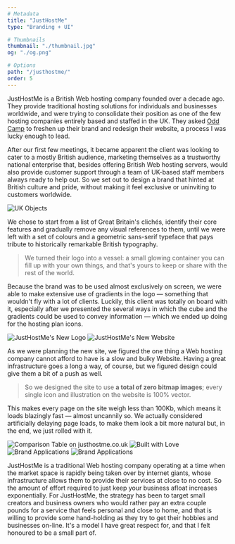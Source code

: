 ```yaml
---
# Metadata
title: "JustHostMe"
type: "Branding + UI"

# Thumbnails
thumbnail: "./thumbnail.jpg"
og: "./og.png"

# Options
path: "/justhostme/"
order: 5
---
```


<article role="article">

JustHostMe is a British Web hosting company founded over a decade ago. They provide traditional hosting solutions for individuals and businesses worldwide, and were trying to consolidate their position as one of the few hosting companies entirely based and staffed in the UK. They asked [Odd Camp](https://www.odd.camp/) to freshen up their brand and redesign their website, a process I was lucky enough to lead.

After our first few meetings, it became apparent the client was looking to cater to a mostly British audience, marketing themselves as a trustworthy national enterprise that, besides offering British Web hosting servers, would also provide customer support through a team of UK-based staff members always ready to help out. So we set out to design a brand that hinted at British culture and pride, without making it feel exclusive or uninviting to customers worldwide.

</article>

![UK Objects](images/uk@2x.png)

<article role="article">

We chose to start from a list of Great Britain's clichés, identify their core features and gradually remove any visual references to them, until we were left with a set of colours and a geometric sans-serif typeface that pays tribute to historically remarkable British typography.

> We turned their logo into a vessel: a small glowing container you can fill up with your own things, and that's yours to keep or share with the rest of the world.

Because the brand was to be used almost exclusively on screen, we were able to make extensive use of gradients in the logo — something that wouldn't fly with a lot of clients. Luckily, this client was totally on board with it, especially after we presented the several ways in which the cube and the gradients could be used to convey information — which we ended up doing for the hosting plan icons.

</article>

![JustHostMe's New Logo](images/logo@2x.png)
![JustHostMe's New Website](images/landing-page@2x.png)

<article role="article">

As we were planning the new site, we figured the one thing a Web hosting company cannot afford to have is a slow and bulky Website. Having a great infrastructure goes a long a way, of course, but we figured design could give them a bit of a push as well.

> So we designed the site to use **a total of zero bitmap images**; every single icon and illustration on the website is 100% vector.

This makes every page on the site weigh less than 100Kb, which means it loads blazingly fast — almost uncannily so. We actually considered artificially delaying page loads, to make them look a bit more natural but, in the end, we just rolled with it.

</article>

![Comparison Table on justhostme.co.uk](images/comparison-table@2x.png)
![Built with Love](images/love@2x.png)
![Brand Applications](images/applications@2x.png)
![Brand Applications](images/proposal@2x.png)

<article role="article">

JustHostMe is a traditional Web hosting company operating at a time when the market space is rapidly being taken over by internet giants, whose infrastructure allows them to provide their services at close to no cost. So the amount of effort required to just keep your business afloat increases exponentially. For JustHostMe, the strategy has been to target small creators and business owners who would rather pay an extra couple pounds for a service that feels personal and close to home, and that is willing to provide some hand-holding as they try to get their hobbies and businesses on-line. It's a model I have great respect for, and that I felt honoured to be a small part of.

</article>